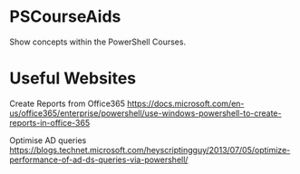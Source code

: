 # PSCourseAids
Show concepts within the PowerShell Courses.
# Useful Websites
Create Reports from Office365
https://docs.microsoft.com/en-us/office365/enterprise/powershell/use-windows-powershell-to-create-reports-in-office-365

Optimise AD queries
https://blogs.technet.microsoft.com/heyscriptingguy/2013/07/05/optimize-performance-of-ad-ds-queries-via-powershell/